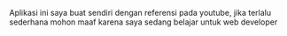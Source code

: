 Aplikasi ini saya buat sendiri dengan referensi pada youtube, jika terlalu sederhana mohon maaf karena saya sedang belajar untuk web developer
